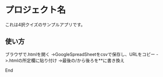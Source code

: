 # プロジェクト名
これは4択クイズのサンプルアプリです。

## 使い方
ブラウザで.htmlを開く
->GoogleSpreadSheetをcsvで保存し、URLをコピー
->.htmlの所定欄に貼り付け
->最後の/から後ろを**に書き換え

End
